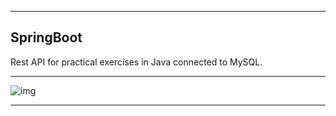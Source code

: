 
***
## SpringBoot
Rest API for practical exercises in Java connected to MySQL.

***

![img](https://live.staticflickr.com/65535/50715854458_33bd4871ce_w.jpg)

***
